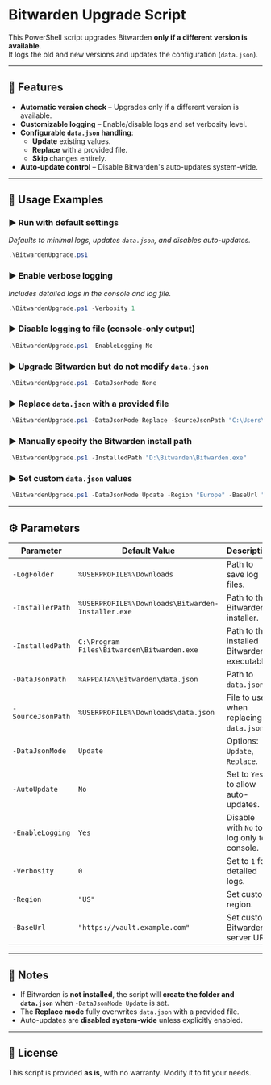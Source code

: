 # Bitwarden Upgrade Script

This PowerShell script upgrades Bitwarden **only if a different version is available**.  
It logs the old and new versions and updates the configuration (`data.json`).

---

## 🚀 Features
- **Automatic version check** – Upgrades only if a different version is available.
- **Customizable logging** – Enable/disable logs and set verbosity level.
- **Configurable `data.json` handling**:
  - **Update** existing values.
  - **Replace** with a provided file.
  - **Skip** changes entirely.
- **Auto-update control** – Disable Bitwarden's auto-updates system-wide.

---

## 📌 Usage Examples

### ▶ **Run with default settings**
_Defaults to minimal logs, updates `data.json`, and disables auto-updates._
```powershell
.\BitwardenUpgrade.ps1
```

### ▶ **Enable verbose logging**
_Includes detailed logs in the console and log file._
```powershell
.\BitwardenUpgrade.ps1 -Verbosity 1
```

### ▶ **Disable logging to file (console-only output)**
```powershell
.\BitwardenUpgrade.ps1 -EnableLogging No
```

### ▶ **Upgrade Bitwarden but do not modify `data.json`**
```powershell
.\BitwardenUpgrade.ps1 -DataJsonMode None
```

### ▶ **Replace `data.json` with a provided file**
```powershell
.\BitwardenUpgrade.ps1 -DataJsonMode Replace -SourceJsonPath "C:\Users\keith\Downloads\new-data.json"
```

### ▶ **Manually specify the Bitwarden install path**
```powershell
.\BitwardenUpgrade.ps1 -InstalledPath "D:\Bitwarden\Bitwarden.exe"
```

### ▶ **Set custom `data.json` values**
```powershell
.\BitwardenUpgrade.ps1 -DataJsonMode Update -Region "Europe" -BaseUrl "https://vault.example.com"
```

---

## ⚙️ Parameters

| Parameter         | Default Value                                      | Description                                  |
|------------------|--------------------------------------------------|----------------------------------------------|
| `-LogFolder`     | `%USERPROFILE%\Downloads`                        | Path to save log files.                      |
| `-InstallerPath` | `%USERPROFILE%\Downloads\Bitwarden-Installer.exe` | Path to the Bitwarden installer.             |
| `-InstalledPath` | `C:\Program Files\Bitwarden\Bitwarden.exe`        | Path to the installed Bitwarden executable.  |
| `-DataJsonPath`  | `%APPDATA%\Bitwarden\data.json`                   | Path to `data.json`.                         |
| `-SourceJsonPath`| `%USERPROFILE%\Downloads\data.json`               | File to use when replacing `data.json`.      |
| `-DataJsonMode`  | `Update`                                          | Options: `Update`, `Replace`.       |
| `-AutoUpdate`    | `No`                                              | Set to `Yes` to allow auto-updates.         |
| `-EnableLogging` | `Yes`                                             | Disable with `No` to log only to console.   |
| `-Verbosity`     | `0`                                               | Set to `1` for detailed logs.               |
| `-Region`        | `"US"`                                   | Set custom region.                          |
| `-BaseUrl`       | `"https://vault.example.com"`                    | Set custom Bitwarden server URL.            |

---

## 📝 Notes
- If Bitwarden is **not installed**, the script will **create the folder and `data.json`** when `-DataJsonMode Update` is set.
- The **Replace mode** fully overwrites `data.json` with a provided file.
- Auto-updates are **disabled system-wide** unless explicitly enabled.

---

## 📜 License
This script is provided **as is**, with no warranty. Modify it to fit your needs.
